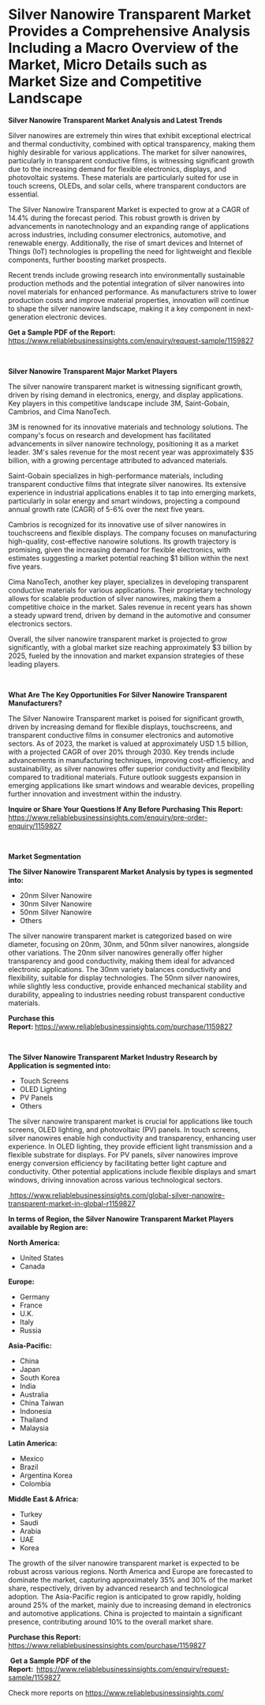 <p><h1>Silver Nanowire Transparent Market Provides a Comprehensive Analysis Including a Macro Overview of the Market, Micro Details such as Market Size and Competitive Landscape</h1></p><p><strong>Silver Nanowire Transparent Market Analysis and Latest Trends</strong></p>
<p><p>Silver nanowires are extremely thin wires that exhibit exceptional electrical and thermal conductivity, combined with optical transparency, making them highly desirable for various applications. The market for silver nanowires, particularly in transparent conductive films, is witnessing significant growth due to the increasing demand for flexible electronics, displays, and photovoltaic systems. These materials are particularly suited for use in touch screens, OLEDs, and solar cells, where transparent conductors are essential.</p><p>The Silver Nanowire Transparent Market is expected to grow at a CAGR of 14.4% during the forecast period. This robust growth is driven by advancements in nanotechnology and an expanding range of applications across industries, including consumer electronics, automotive, and renewable energy. Additionally, the rise of smart devices and Internet of Things (IoT) technologies is propelling the need for lightweight and flexible components, further boosting market prospects.</p><p>Recent trends include growing research into environmentally sustainable production methods and the potential integration of silver nanowires into novel materials for enhanced performance. As manufacturers strive to lower production costs and improve material properties, innovation will continue to shape the silver nanowire landscape, making it a key component in next-generation electronic devices.</p></p>
<p><strong>Get a Sample PDF of the Report:&nbsp;</strong> <a href="https://www.reliablebusinessinsights.com/enquiry/request-sample/1159827?utm_campaign=3084&utm_medium=2&utm_source=Github&utm_content=ia&utm_term=22032025&utm_id=silver-nanowire-transparent">https://www.reliablebusinessinsights.com/enquiry/request-sample/1159827</a></p>
<p>&nbsp;</p>
<p><strong>Silver Nanowire Transparent Major Market Players</strong></p>
<p><p>The silver nanowire transparent market is witnessing significant growth, driven by rising demand in electronics, energy, and display applications. Key players in this competitive landscape include 3M, Saint-Gobain, Cambrios, and Cima NanoTech.</p><p>3M is renowned for its innovative materials and technology solutions. The company's focus on research and development has facilitated advancements in silver nanowire technology, positioning it as a market leader. 3M's sales revenue for the most recent year was approximately $35 billion, with a growing percentage attributed to advanced materials.</p><p>Saint-Gobain specializes in high-performance materials, including transparent conductive films that integrate silver nanowires. Its extensive experience in industrial applications enables it to tap into emerging markets, particularly in solar energy and smart windows, projecting a compound annual growth rate (CAGR) of 5-6% over the next five years.</p><p>Cambrios is recognized for its innovative use of silver nanowires in touchscreens and flexible displays. The company focuses on manufacturing high-quality, cost-effective nanowire solutions. Its growth trajectory is promising, given the increasing demand for flexible electronics, with estimates suggesting a market potential reaching $1 billion within the next five years.</p><p>Cima NanoTech, another key player, specializes in developing transparent conductive materials for various applications. Their proprietary technology allows for scalable production of silver nanowires, making them a competitive choice in the market. Sales revenue in recent years has shown a steady upward trend, driven by demand in the automotive and consumer electronics sectors.</p><p>Overall, the silver nanowire transparent market is projected to grow significantly, with a global market size reaching approximately $3 billion by 2025, fueled by the innovation and market expansion strategies of these leading players.</p></p>
<p>&nbsp;</p>
<p><strong>What Are The Key Opportunities For Silver Nanowire Transparent Manufacturers?</strong></p>
<p><p>The Silver Nanowire Transparent market is poised for significant growth, driven by increasing demand for flexible displays, touchscreens, and transparent conductive films in consumer electronics and automotive sectors. As of 2023, the market is valued at approximately USD 1.5 billion, with a projected CAGR of over 20% through 2030. Key trends include advancements in manufacturing techniques, improving cost-efficiency, and sustainability, as silver nanowires offer superior conductivity and flexibility compared to traditional materials. Future outlook suggests expansion in emerging applications like smart windows and wearable devices, propelling further innovation and investment within the industry.</p></p>
<p><strong>Inquire or Share Your Questions If Any Before Purchasing This Report:</strong> <a href="https://www.reliablebusinessinsights.com/enquiry/pre-order-enquiry/1159827?utm_campaign=3084&utm_medium=2&utm_source=Github&utm_content=ia&utm_term=22032025&utm_id=silver-nanowire-transparent">https://www.reliablebusinessinsights.com/enquiry/pre-order-enquiry/1159827</a></p>
<p>&nbsp;</p>
<p><strong>Market Segmentation</strong></p>
<p><strong>The Silver Nanowire Transparent Market Analysis by types is segmented into:</strong></p>
<p><ul><li>20nm Silver Nanowire</li><li>30nm Silver Nanowire</li><li>50nm Silver Nanowire</li><li>Others</li></ul></p>
<p><p>The silver nanowire transparent market is categorized based on wire diameter, focusing on 20nm, 30nm, and 50nm silver nanowires, alongside other variations. The 20nm silver nanowires generally offer higher transparency and good conductivity, making them ideal for advanced electronic applications. The 30nm variety balances conductivity and flexibility, suitable for display technologies. The 50nm silver nanowires, while slightly less conductive, provide enhanced mechanical stability and durability, appealing to industries needing robust transparent conductive materials.</p></p>
<p><strong>Purchase this Report:&nbsp;</strong><a href="https://www.reliablebusinessinsights.com/purchase/1159827?utm_campaign=3084&utm_medium=2&utm_source=Github&utm_content=ia&utm_term=22032025&utm_id=silver-nanowire-transparent">https://www.reliablebusinessinsights.com/purchase/1159827</a></p>
<p>&nbsp;</p>
<p><strong>The Silver Nanowire Transparent Market Industry Research by Application is segmented into:</strong></p>
<p><ul><li>Touch Screens</li><li>OLED Lighting</li><li>PV Panels</li><li>Others</li></ul></p>
<p><p>The silver nanowire transparent market is crucial for applications like touch screens, OLED lighting, and photovoltaic (PV) panels. In touch screens, silver nanowires enable high conductivity and transparency, enhancing user experience. In OLED lighting, they provide efficient light transmission and a flexible substrate for displays. For PV panels, silver nanowires improve energy conversion efficiency by facilitating better light capture and conductivity. Other potential applications include flexible displays and smart windows, driving innovation across various technological sectors.</p></p>
<p><a href="https://www.reliablebusinessinsights.com/global-silver-nanowire-transparent-market-in-global-r1159827?utm_campaign=3084&utm_medium=2&utm_source=Github&utm_content=ia&utm_term=22032025&utm_id=silver-nanowire-transparent">&nbsp;https://www.reliablebusinessinsights.com/global-silver-nanowire-transparent-market-in-global-r1159827</a></p>
<p><strong>In terms of Region, the Silver Nanowire Transparent Market Players available by Region are:</strong></p>
<p>
    <p> <strong> North America: </strong>
        <ul>
            <li>United States</li>
            <li>Canada</li>
        </ul>
        </p> 
    <p> <strong> Europe: </strong>
        <ul>
            <li>Germany</li>
            <li>France</li>
            <li>U.K.</li>
            <li>Italy</li>
            <li>Russia</li>
        </ul>
        </p> 
    <p> <strong> Asia-Pacific: </strong>
        <ul>
            <li>China</li>
            <li>Japan</li>
            <li>South Korea</li>
            <li>India</li>
            <li>Australia</li>
            <li>China Taiwan</li>
            <li>Indonesia</li>
            <li>Thailand</li>
            <li>Malaysia</li>
        </ul>
        </p> 
    <p> <strong> Latin America: </strong>
        <ul>
            <li>Mexico</li>
            <li>Brazil</li>
            <li>Argentina Korea</li>
            <li>Colombia</li>
        </ul>
        </p> 
    <p> <strong> Middle East & Africa: </strong>
        <ul>
            <li>Turkey</li>
            <li>Saudi</li>
            <li>Arabia</li>
            <li>UAE</li>
            <li>Korea</li>
        </ul>
    </p>
    </p>
<p><p>The growth of the silver nanowire transparent market is expected to be robust across various regions. North America and Europe are forecasted to dominate the market, capturing approximately 35% and 30% of the market share, respectively, driven by advanced research and technological adoption. The Asia-Pacific region is anticipated to grow rapidly, holding around 25% of the market, mainly due to increasing demand in electronics and automotive applications. China is projected to maintain a significant presence, contributing around 10% to the overall market share.</p></p>
<p><strong>Purchase this Report: </strong><a href="https://www.reliablebusinessinsights.com/purchase/1159827?utm_campaign=3084&utm_medium=2&utm_source=Github&utm_content=ia&utm_term=22032025&utm_id=silver-nanowire-transparent">https://www.reliablebusinessinsights.com/purchase/1159827</a></p>
<p>&nbsp;<strong>Get a Sample PDF of the Report:&nbsp;&nbsp;</strong><a href="https://www.reliablebusinessinsights.com/enquiry/request-sample/1159827?utm_campaign=3084&utm_medium=2&utm_source=Github&utm_content=ia&utm_term=22032025&utm_id=silver-nanowire-transparent">https://www.reliablebusinessinsights.com/enquiry/request-sample/1159827</a></p>
<p><strong></strong></p>
<p>Check more reports on <a href="https://www.reliablebusinessinsights.com/?utm_campaign=3084&utm_medium=2&utm_source=Github&utm_content=ia&utm_term=22032025&utm_id=silver-nanowire-transparent">https://www.reliablebusinessinsights.com/</a></p>